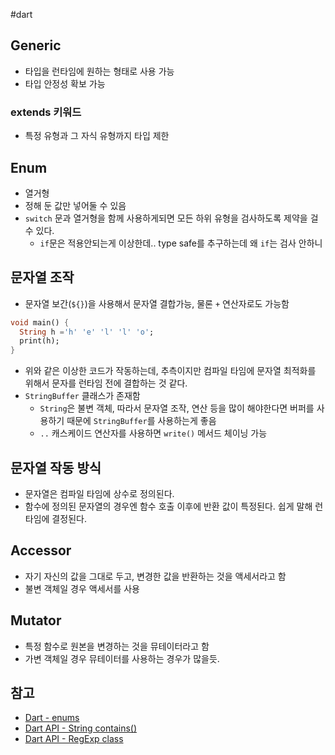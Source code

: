 #dart 

## Generic
- 타입을 런타임에 원하는 형태로 사용 가능
- 타입 안정성 확보 가능

### extends 키워드
- 특정 유형과 그 자식 유형까지 타입 제한

## Enum
- 열거형
- 정해 둔 값만 넣어둘 수 있음
- `switch` 문과 열거형을 함께 사용하게되면 모든 하위 유형을 검사하도록 제약을 걸 수 있다.
	- `if`문은 적용안되는게 이상한데.. type safe를 추구하는데 왜 `if`는 검사 안하니

## 문자열 조작
- 문자열 보간(`${}`)을 사용해서 문자열 결합가능, 물론 `+` 연산자로도 가능함

```dart
void main() {
  String h ='h' 'e' 'l' 'l' 'o';
  print(h);
}
```
- 위와 같은 이상한 코드가 작동하는데, 추측이지만 컴파일 타임에 문자열 최적화를 위해서 문자를 런타임 전에 결합하는 것 같다.
- `StringBuffer` 클래스가 존재함
	- `String`은 불변 객체, 따라서 문자열 조작, 연산 등을 많이 해야한다면 버퍼를 사용하기 때문에 `StringBuffer`를 사용하는게 좋음
	- `..` 캐스케이드 연산자를 사용하면 `write()` 메서드 체이닝 가능

## 문자열 작동 방식
- 문자열은 컴파일 타임에 상수로 정의된다.
- 함수에 정의된 문자열의 경우엔 함수 호출 이후에 반환 값이 특정된다. 쉽게 말해 런타임에 결정된다.
## Accessor
- 자기 자신의 값을 그대로 두고, 변경한 값을 반환하는 것을 액세서라고 함
- 불변 객체일 경우 액세서를 사용

## Mutator
- 특정 함수로 원본을 변경하는 것을 뮤테이터라고 함
- 가변 객체일 경우 뮤테이터를 사용하는 경우가 많을듯.

## 참고
- [Dart - enums](https://dart.dev/language/enums)
- [Dart API - String contains()](https://api.flutter.dev/flutter/dart-core/String/contains.html)
- [Dart API - RegExp class](https://api.flutter.dev/flutter/dart-core/RegExp-class.html)